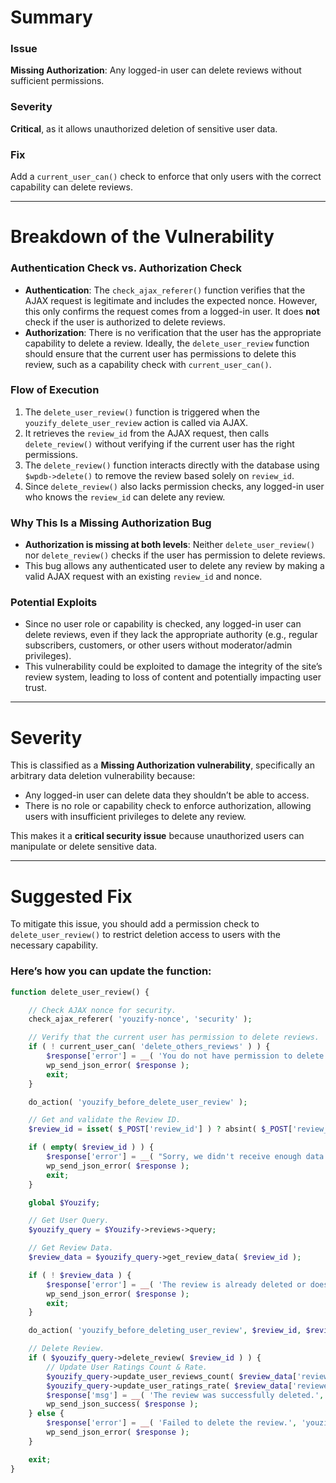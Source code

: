 # Summary

### Issue
**Missing Authorization**: Any logged-in user can delete reviews without sufficient permissions.

### Severity
**Critical**, as it allows unauthorized deletion of sensitive user data.

### Fix
Add a `current_user_can()` check to enforce that only users with the correct capability can delete reviews.

---

# Breakdown of the Vulnerability

### Authentication Check vs. Authorization Check
- **Authentication**: The `check_ajax_referer()` function verifies that the AJAX request is legitimate and includes the expected nonce. However, this only confirms the request comes from a logged-in user. It does **not** check if the user is authorized to delete reviews.
- **Authorization**: There is no verification that the user has the appropriate capability to delete a review. Ideally, the `delete_user_review` function should ensure that the current user has permissions to delete this review, such as a capability check with `current_user_can()`.

### Flow of Execution
1. The `delete_user_review()` function is triggered when the `youzify_delete_user_review` action is called via AJAX.
2. It retrieves the `review_id` from the AJAX request, then calls `delete_review()` without verifying if the current user has the right permissions.
3. The `delete_review()` function interacts directly with the database using `$wpdb->delete()` to remove the review based solely on `review_id`.
4. Since `delete_review()` also lacks permission checks, any logged-in user who knows the `review_id` can delete any review.

### Why This Is a Missing Authorization Bug
- **Authorization is missing at both levels**: Neither `delete_user_review()` nor `delete_review()` checks if the user has permission to delete reviews.
- This bug allows any authenticated user to delete any review by making a valid AJAX request with an existing `review_id` and nonce.

### Potential Exploits
- Since no user role or capability is checked, any logged-in user can delete reviews, even if they lack the appropriate authority (e.g., regular subscribers, customers, or other users without moderator/admin privileges).
- This vulnerability could be exploited to damage the integrity of the site’s review system, leading to loss of content and potentially impacting user trust.

---

# Severity

This is classified as a **Missing Authorization vulnerability**, specifically an arbitrary data deletion vulnerability because:
- Any logged-in user can delete data they shouldn’t be able to access.
- There is no role or capability check to enforce authorization, allowing users with insufficient privileges to delete any review.

This makes it a **critical security issue** because unauthorized users can manipulate or delete sensitive data.

---

# Suggested Fix

To mitigate this issue, you should add a permission check to `delete_user_review()` to restrict deletion access to users with the necessary capability.

### Here’s how you can update the function:

```php
function delete_user_review() {

    // Check AJAX nonce for security.
    check_ajax_referer( 'youzify-nonce', 'security' );

    // Verify that the current user has permission to delete reviews.
    if ( ! current_user_can( 'delete_others_reviews' ) ) {
        $response['error'] = __( 'You do not have permission to delete reviews.', 'youzify' );
        wp_send_json_error( $response );
        exit;
    }

    do_action( 'youzify_before_delete_user_review' );

    // Get and validate the Review ID.
    $review_id = isset( $_POST['review_id'] ) ? absint( $_POST['review_id'] ) : null;

    if ( empty( $review_id ) ) {
        $response['error'] = __( "Sorry, we didn't receive enough data to process this action.", 'youzify' );
        wp_send_json_error( $response );
        exit;
    }

    global $Youzify;

    // Get User Query.
    $youzify_query = $Youzify->reviews->query;

    // Get Review Data.
    $review_data = $youzify_query->get_review_data( $review_id );

    if ( ! $review_data ) {
        $response['error'] = __( 'The review is already deleted or does not exist.', 'youzify' );
        wp_send_json_error( $response );
        exit;
    }

    do_action( 'youzify_before_deleting_user_review', $review_id, $review_data );

    // Delete Review.
    if ( $youzify_query->delete_review( $review_id ) ) {
        // Update User Ratings Count & Rate.
        $youzify_query->update_user_reviews_count( $review_data['reviewed'] );
        $youzify_query->update_user_ratings_rate( $review_data['reviewed'] );
        $response['msg'] = __( 'The review was successfully deleted.', 'youzify' );
        wp_send_json_success( $response );
    } else {
        $response['error'] = __( 'Failed to delete the review.', 'youzify' );
        wp_send_json_error( $response );
    }

    exit;
}
